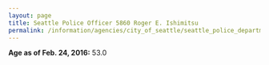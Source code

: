 ```yaml
---
layout: page
title: Seattle Police Officer 5860 Roger E. Ishimitsu
permalink: /information/agencies/city_of_seattle/seattle_police_department/copbook/5860/
---
```


**Age as of Feb. 24, 2016:** 53.0
